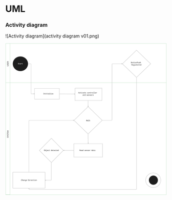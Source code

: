 # UML

### Activity diagram

![Activity diagram](activity diagram v01.png)

![alt text](https://github.com/martintara/creepy/blob/main/uml/activity%20diagram%20v01.png)
